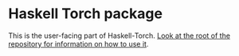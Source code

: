 # Haskell Torch package

This is the user-facing part of Haskell-Torch. [Look at the root of the
repository for information on how to use it](https://github.com/abarbu/haskell-torch).
